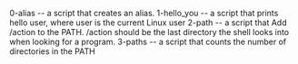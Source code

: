 0-alias -- a script that creates an alias.
1-hello_you -- a script that prints hello user, where user is the current Linux user
2-path -- a script that Add /action to the PATH. /action should be the last directory the shell looks into when looking for a program.
3-paths -- a script that counts the number of directories in the PATH
